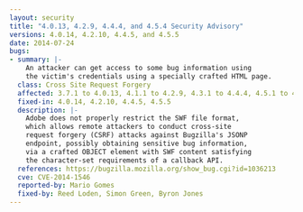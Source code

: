 ```yaml
---
layout: security
title: "4.0.13, 4.2.9, 4.4.4, and 4.5.4 Security Advisory"
versions: 4.0.14, 4.2.10, 4.4.5, and 4.5.5
date: 2014-07-24
bugs:
- summary: |-
    An attacker can get access to some bug information using
    the victim's credentials using a specially crafted HTML page.
  class: Cross Site Request Forgery
  affected: 3.7.1 to 4.0.13, 4.1.1 to 4.2.9, 4.3.1 to 4.4.4, 4.5.1 to 4.5.4
  fixed-in: 4.0.14, 4.2.10, 4.4.5, 4.5.5
  description: |-
    Adobe does not properly restrict the SWF file format,
    which allows remote attackers to conduct cross-site
    request forgery (CSRF) attacks against Bugzilla's JSONP
    endpoint, possibly obtaining sensitive bug information,
    via a crafted OBJECT element with SWF content satisfying
    the character-set requirements of a callback API.
  references: https://bugzilla.mozilla.org/show_bug.cgi?id=1036213
  cve: CVE-2014-1546
  reported-by: Mario Gomes
  fixed-by: Reed Loden, Simon Green, Byron Jones
---
```

